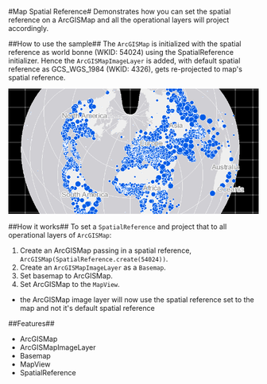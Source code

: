 #Map Spatial Reference#
Demonstrates how you can set the spatial reference on a ArcGISMap and all the operational layers will project accordingly.

##How to use the sample##
The `ArcGISMap` is initialized with the spatial reference as world bonne (WKID: 54024) using the SpatialReference initializer. Hence the `ArcGISMapImageLayer` is added, with default spatial reference as GCS_WGS_1984 (WKID: 4326), gets re-projected to map's spatial reference.

![](MapSpatialReference.png)

##How it works##
To set a `SpatialReference` and project that to all operational layers of `ArcGISMap`:

1. Create an ArcGISMap passing in a spatial reference, `ArcGISMap(SpatialReference.create(54024))`.  
2. Create an `ArcGISMapImageLayer` as a `Basemap`.
3. Set basemap to ArcGISMap.
4. Set ArcGISMap to the `MapView`.
  - the ArcGISMap image layer will now use the spatial reference set to the map and not it's default spatial reference

##Features##
- ArcGISMap
- ArcGISMapImageLayer
- Basemap
- MapView
- SpatialReference

